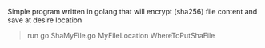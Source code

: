 Simple program written in golang that will encrypt (sha256) file content and save at desire location
>run go ShaMyFile.go MyFileLocation WhereToPutShaFile